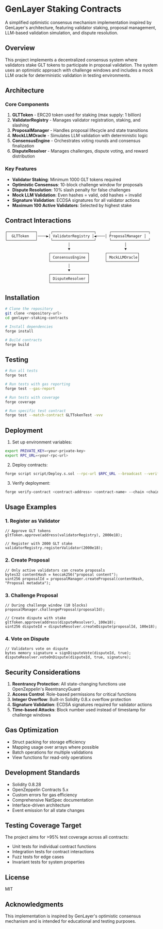 # GenLayer Staking Contracts

A simplified optimistic consensus mechanism implementation inspired by GenLayer's architecture, featuring validator staking, proposal management, LLM-based validation simulation, and dispute resolution.

## Overview

This project implements a decentralized consensus system where validators stake GLT tokens to participate in proposal validation. The system uses an optimistic approach with challenge windows and includes a mock LLM oracle for deterministic validation in testing environments.

## Architecture

### Core Components

1. **GLTToken** - ERC20 token used for staking (max supply: 1 billion)
2. **ValidatorRegistry** - Manages validator registration, staking, and slashing
3. **ProposalManager** - Handles proposal lifecycle and state transitions
4. **MockLLMOracle** - Simulates LLM validation with deterministic logic
5. **ConsensusEngine** - Orchestrates voting rounds and consensus finalization
6. **DisputeResolver** - Manages challenges, dispute voting, and reward distribution

### Key Features

- **Validator Staking**: Minimum 1000 GLT tokens required
- **Optimistic Consensus**: 10-block challenge window for proposals
- **Dispute Resolution**: 10% slash penalty for false challenges
- **Mock LLM Validation**: Even hashes = valid, odd hashes = invalid
- **Signature Validation**: ECDSA signatures for all validator actions
- **Maximum 100 Active Validators**: Selected by highest stake

## Contract Interactions

```
┌─────────────┐      ┌───────────────────┐      ┌─────────────────┐
│  GLTToken   │────▶│ ValidatorRegistry │◀────│ ProposalManager │
└─────────────┘      └───────────────────┘      └─────────────────┘
                             │                         │
                             ▼                         ▼
                    ┌─────────────────┐       ┌──────────────┐
                    │ ConsensusEngine │       │ MockLLMOracle│
                    └─────────────────┘       └──────────────┘
                             │
                             ▼
                    ┌─────────────────┐
                    │ DisputeResolver │
                    └─────────────────┘
```

## Installation

```bash
# Clone the repository
git clone <repository-url>
cd genlayer-staking-contracts

# Install dependencies
forge install

# Build contracts
forge build
```

## Testing

```bash
# Run all tests
forge test

# Run tests with gas reporting
forge test --gas-report

# Run tests with coverage
forge coverage

# Run specific test contract
forge test --match-contract GLTTokenTest -vvv
```

## Deployment

1. Set up environment variables:

```bash
export PRIVATE_KEY=<your-private-key>
export RPC_URL=<your-rpc-url>
```

2. Deploy contracts:

```bash
forge script script/Deploy.s.sol --rpc-url $RPC_URL --broadcast --verify
```

3. Verify deployment:

```bash
forge verify-contract <contract-address> <contract-name> --chain <chain-id>
```

## Usage Examples

### 1. Register as Validator

```solidity
// Approve GLT tokens
gltToken.approve(address(validatorRegistry), 2000e18);

// Register with 2000 GLT stake
validatorRegistry.registerValidator(2000e18);
```

### 2. Create Proposal

```solidity
// Only active validators can create proposals
bytes32 contentHash = keccak256("proposal content");
uint256 proposalId = proposalManager.createProposal(contentHash, "Proposal metadata");
```

### 3. Challenge Proposal

```solidity
// During challenge window (10 blocks)
proposalManager.challengeProposal(proposalId);

// Create dispute with stake
gltToken.approve(address(disputeResolver), 100e18);
uint256 disputeId = disputeResolver.createDispute(proposalId, 100e18);
```

### 4. Vote on Dispute

```solidity
// Validators vote on dispute
bytes memory signature = signDisputeVote(disputeId, true);
disputeResolver.voteOnDispute(disputeId, true, signature);
```

## Security Considerations

1. **Reentrancy Protection**: All state-changing functions use OpenZeppelin's ReentrancyGuard
2. **Access Control**: Role-based permissions for critical functions
3. **Integer Overflow**: Built-in Solidity 0.8.x overflow protection
4. **Signature Validation**: ECDSA signatures required for validator actions
5. **Time-based Attacks**: Block number used instead of timestamp for challenge windows

## Gas Optimization

- Struct packing for storage efficiency
- Mapping usage over arrays where possible
- Batch operations for multiple validations
- View functions for read-only operations

## Development Standards

- Solidity 0.8.28
- OpenZeppelin Contracts 5.x
- Custom errors for gas efficiency
- Comprehensive NatSpec documentation
- Interface-driven architecture
- Event emission for all state changes

## Testing Coverage Target

The project aims for >95% test coverage across all contracts:

- Unit tests for individual contract functions
- Integration tests for contract interactions
- Fuzz tests for edge cases
- Invariant tests for system properties

## License

MIT

## Acknowledgments

This implementation is inspired by GenLayer's optimistic consensus mechanism and is intended for educational and testing purposes.
